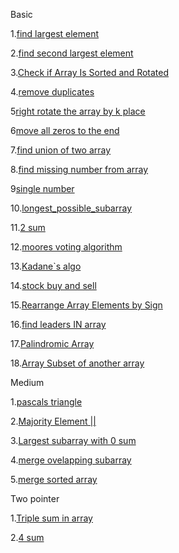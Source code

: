 Basic

1.[find largest element ](https://www.geeksforgeeks.org/problems/largest-element-in-array4009/0?utm_source=youtube&utm_medium=collab_striver_ytdescription&utm_campaign=largest-element-in-array)

2.[find second largest element](https://www.geeksforgeeks.org/problems/second-largest3735/1?utm_source=youtube&utm_medium=collab_striver_ytdescription&utm_campaign=second-largest)

3.[Check if Array Is Sorted and Rotated](https://leetcode.com/problems/check-if-array-is-sorted-and-rotated/description/)

4.[remove duplicates](https://leetcode.com/problems/remove-duplicates-from-sorted-array/description/)

5[right rotate the array by k place](https://leetcode.com/problems/rotate-array/submissions/1393304246/)

6[move all zeros to the end](https://leetcode.com/problems/move-zeroes/submissions/1395778272/)

7.[find union of two array ](https://www.geeksforgeeks.org/problems/union-of-two-sorted-arrays-1587115621/1?utm_source=youtube&utm_medium=collab_striver_ytdescription&utm_campaign=union-of-two-sorted-arrays)

8.[find missing number from array](https://leetcode.com/problems/missing-number/)

9[single number](https://leetcode.com/problems/single-number/)

10.[longest_possible_subarray](https://www.geeksforgeeks.org/problems/longest-sub-array-with-sum-k0809/1?utm_source=youtube&utm_medium=collab_striver_ytdescription&utm_campaign=longest-sub-array-with-sum-k)

11.[2 sum ](https://leetcode.com/problems/two-sum/description/)

12.[moores voting algorithm](https://leetcode.com/problems/majority-element/description/)

13.[Kadane`s algo](https://leetcode.com/problems/maximum-subarray/)

14.[stock buy and sell](https://leetcode.com/problems/best-time-to-buy-and-sell-stock/solutions/39038/kadane-s-algorithm-since-no-one-has-mentioned-about-this-so-far-in-case-if-interviewer-twists-the-input/)

15.[Rearrange Array Elements by Sign](https://leetcode.com/problems/rearrange-array-elements-by-sign/description/)

16.[find leaders IN array](https://www.geeksforgeeks.org/problems/leaders-in-an-array-1587115620/1?utm_source=youtube&utm_medium=collab_striver_ytdescription&utm_campaign=leaders-in-an-array)

17.[Palindromic Array](https://www.geeksforgeeks.org/problems/palindromic-array-1587115620/1)

18.[Array Subset of another array](https://www.geeksforgeeks.org/problems/array-subset-of-another-array2317/1)

Medium

1.[pascals triangle](https://leetcode.com/problems/pascals-triangle/)

2.[Majority Element ||](https://leetcode.com/problems/majority-element-ii/submissions/1459470670/)

3.[Largest subarray with 0 sum](https://www.geeksforgeeks.org/problems/largest-subarray-with-0-sum/1?category%5B%5D=Hash&company%5B%5D=Amazon&page=1&query=category%5B%5DHashcompany%5B%5DAmazonpage1company%5B%5DAmazoncategory%5B%5DHash&utm_source=youtube&utm_medium=collab_striver_ytdescription&utm_campaign=largest-subarray-with-0-sum)

4.[merge ovelapping subarray](https://leetcode.com/problems/merge-intervals/)

5.[merge sorted array](https://leetcode.com/problems/merge-sorted-array/)

Two pointer 

1.[Triple sum in array](https://www.geeksforgeeks.org/problems/triplet-sum-in-array-1587115621/1)

2.[4 sum](https://leetcode.com/problems/4sum/submissions/1463575191/)


